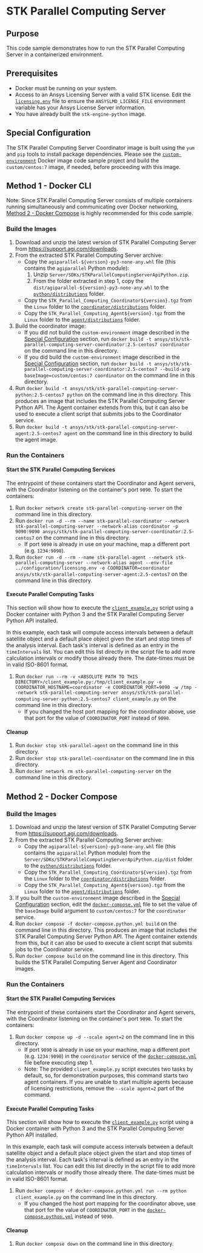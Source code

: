 # STK Parallel Computing Server

## Purpose
This code sample demonstrates how to run the STK Parallel Computing Server in a containerized environment.

## Prerequisites
* Docker must be running on your system.
* Access to an Ansys Licensing Server with a valid STK license.  Edit the 
[`licensing.env`](../configuration/licensing.env) file to ensure the `ANSYSLMD_LICENSE_FILE` environment variable 
has your Ansys License Server information.
* You have already built the `stk-engine-python` image.

## Special Configuration
The STK Parallel Computing Server Coordinator image is built using the `yum` and `pip` tools to install package 
dependencies. Please see the [`custom-environment`](../custom-environment/README.md) Docker image code sample project 
and build the `custom/centos:7` image, if needed, before proceeding with this image.

## Method 1 - Docker CLI
Note: Since STK Parallel Computing Server consists of multiple containers running simultaneously and communicating over
Docker networking, [Method 2 - Docker Compose](#method-2---docker-compose) is highly recommended for this code sample.  

### Build the Images
1. Download and unzip the latest version of STK Parallel Computing Server from https://support.agi.com/downloads.
2. From the extracted STK Parallel Computing Server archive:
    * Copy the `agiparallel-${version}-py3-none-any.whl` file (this contains the `agiparallel` Python module):
        1. Unzip `Server/SDKs/STKParallelComputingServerApiPython.zip`.
        2. From the folder extracted in step 1, copy the `dist/agiparallel-${version}-py3-none-any.whl` to the 
        [`python/distributions`](./python/distributions) folder.
    * Copy the `STK_Parallel_Computing_Coordinator${version}.tgz` from the `Linux` folder to the 
    [`coordinator/distributions`](./coordinator/distributions/) folder.
    * Copy the `STK_Parallel_Computing_Agent${version}.tgz` from the `Linux` folder to the 
    [`agent/distributions`](./agent/distributions/) folder.
3. Build the coordinator image:
    * If you did not build the `custom-environment` image described in the 
    [Special Configuration](#special-configuration) section, run 
    `docker build -t ansys/stk/stk-parallel-computing-server-coordinator:2.5-centos7 coordinator` 
    on the command line in this directory.
    * If you did build the `custom-environment` image described in the [Special Configuration](#special-configuration) 
    section, run `docker build -t ansys/stk/stk-parallel-computing-server-coordinator:2.5-centos7 --build-arg baseImage=custom/centos:7 coordinator` 
    on the command line in this directory.
4. Run `docker build -t ansys/stk/stk-parallel-computing-server-python:2.5-centos7 python` on the command line in this
directory.  This produces an image that includes the STK Parallel Computing Server Python API.  The Agent container 
extends from this, but it can also be used to execute a client script that submits jobs to the Coordinator service.
5. Run `docker build -t ansys/stk/stk-parallel-computing-server-agent:2.5-centos7 agent` on the command line in this
directory to build the agent image.

### Run the Containers
#### Start the STK Parallel Computing Services
The entrypoint of these containers start the Coordinator and Agent servers, with the Coordinator 
listening on the container's port `9090`. To start the containers:
1. Run `docker network create stk-parallel-computing-server` on the command line in this directory.
2. Run `docker run -d --rm --name stk-parallel-coordinator --network stk-parallel-computing-server --network-alias coordinator -p 9090:9090 ansys/stk/stk-parallel-computing-server-coordinator:2.5-centos7` 
on the command line in this directory.
    * If port `9090` is already in use on your machine, map a different port (e.g. `1234:9090`). 
3. Run `docker run -d --rm --name stk-parallel-agent --network stk-parallel-computing-server --network-alias agent --env-file ../configuration/licensing.env -e COORDINATOR=coordinator ansys/stk/stk-parallel-computing-server-agent:2.5-centos7`
on the command line in this directory.

#### Execute Parallel Computing Tasks
This section will show how to execute the [`client_example.py`](./client_example.py) script using a Docker container 
with Python 3 and the STK Parallel Computing Server Python API installed.

In this example, each task will compute access intervals between a default satellite object and a default place object
given the start and stop times of the analysis interval.  Each task's interval is defined as an entry in the 
`timeIntervals` list.  You can edit this list directly in the script file to add more calculation intervals or modify 
those already there.  The date-times must be in valid ISO-8601 format.
1. Run `docker run --rm -v <ABSOLUTE PATH TO THIS DIRECTORY>/client_example.py:/tmp/client_example.py -e COORDINATOR_HOSTNAME=coordinator -e COORDINATOR_PORT=9090 -w /tmp --network stk-parallel-computing-server ansys/stk/stk-parallel-computing-server-python:2.5-centos7 client_example.py`
on the command line in this directory.
    * If you changed the host port mapping for the coordinator above, use that port for the value of `COORDINATOR_PORT`
    instead of `9090`.

#### Cleanup
1. Run `docker stop stk-parallel-agent` on the command line in this directory.
2. Run `docker stop stk-parallel-coordinator` on the command line in this directory.
3. Run `docker network rm stk-parallel-computing-server` on the command line in this directory.


## Method 2 - Docker Compose 

### Build the Images
1. Download and unzip the latest version of STK Parallel Computing Server from https://support.agi.com/downloads.
2. From the extracted STK Parallel Computing Server archive:
    * Copy the `agiparallel-${version}-py3-none-any.whl` file (this contains the `agiparallel` Python module) from the 
    `Server/SDKs/STKParallelComputingServerApiPython.zip/dist` folder to the 
    [`python/distributions`](./python/distributions) folder.
    * Copy the `STK_Parallel_Computing_Coordinator${version}.tgz` from the `Linux` folder to the 
    [`coordinator/distributions`](./coordinator/distributions/) folder.
    * Copy the `STK_Parallel_Computing_Agent${version}.tgz` from the `Linux` folder to the 
    [`agent/distributions`](./agent/distributions/) folder.
3. If you built the `custom-environment` image described in the [Special Configuration](#special-configuration) section,
edit the [`docker-compose.yml`](./docker-compose.yml) file to set the value of the `baseImage` build argument to 
`custom/centos:7` for the `coordinator` service.
4. Run `docker compose -f docker-compose.python.yml build` on the command line in this directory. This produces an image 
that includes the STK Parallel Computing Server Python API.  The Agent container extends from this, 
but it can also be used to execute a client script that submits jobs to the Coordinator service. 
5. Run `docker compose build` on the command line in this directory. This builds the STK Parallel Computing Server 
Agent and Coordinator images.

### Run the Containers
#### Start the STK Parallel Computing Services
The entrypoint of these containers start the Coordinator and Agent servers, with the Coordinator 
listening on the container's port `9090`. To start the containers:
1. Run `docker compose up -d --scale agent=2` on the command line in this directory.
    * If port `9090` is already in use on your machine, map a different port (e.g. `1234:9090`) in 
    the `coordinator` service of the [`docker-compose.yml`](./docker-compose.yml) file before executing step 1. 
    * Note: The provided `client_example.py` script executes two tasks by default, so, for demonstration purposes,
    this command starts two agent containers.  If you are unable to start multiple agents because of licensing 
    restrictions, remove the `--scale agent=2` part of the command.

#### Execute Parallel Computing Tasks
This section will show how to execute the [`client_example.py`](./client_example.py) script using a Docker container with Python 3 and the 
STK Parallel Computing Server Python API installed.  

In this example, each task will compute access intervals between a default satellite object and a default place object
given the start and stop times of the analysis interval.  Each task's interval is defined as an entry in the 
`timeIntervals` list.  You can edit this list directly in the script file to add more calculation intervals or modify 
those already there.  The date-times must be in valid ISO-8601 format.
1. Run `docker compose -f docker-compose.python.yml run --rm python client_example.py` on the command line in this 
directory.
    * If you changed the host port mapping for the coordinator above, use that port for the value of `COORDINATOR_PORT`
    in the [`docker-compose.python.yml`](./docker-compose.python.yml) instead of `9090`.

#### Cleanup
1. Run `docker compose down` on the command line in this directory.